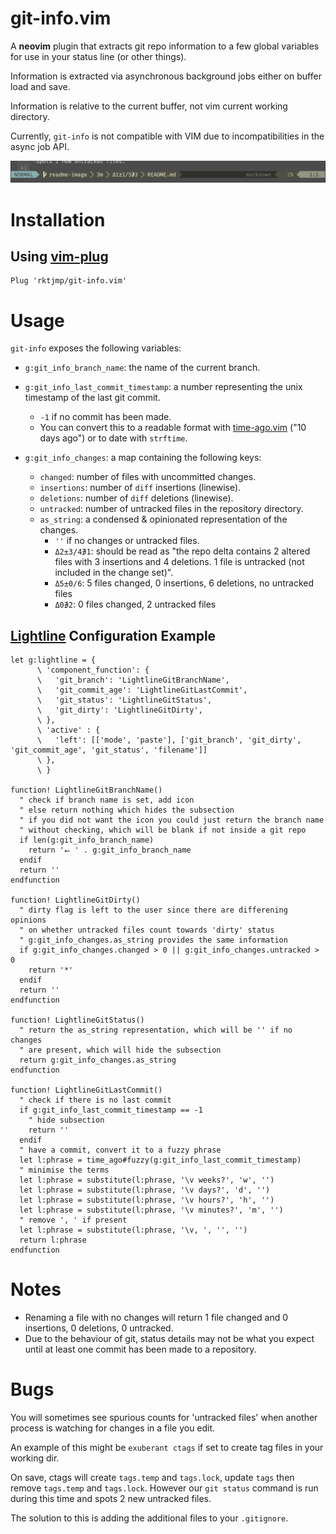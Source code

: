 # git-info.vim

A **neovim** plugin that extracts git repo information to a few global variables for use in your status line (or other things).

Information is extracted via asynchronous background jobs either on buffer load and save.

Information is relative to the current buffer, not vim current working directory.

Currently, `git-info` is not compatible with VIM due to incompatibilities in the async job API.

![demo-image](git-info-demo.png)

# Installation

## Using [vim-plug](https://github.com/junegunn/vim-plug)

    Plug 'rktjmp/git-info.vim'

# Usage

`git-info` exposes the following variables:

- `g:git_info_branch_name`: the name of the current branch.

- `g:git_info_last_commit_timestamp`: a number representing the unix timestamp of the last git commit.
  - `-1` if no commit has been made.
  - You can convert this to a readable format with [time-ago.vim](http://github.com/rktjmp/time-ago.vim) ("10 days ago") or to date with `strftime`. 

- `g:git_info_changes`: a map containing the following keys:
  - `changed`: number of files with uncommitted changes.
  - `insertions`: number of `diff` insertions (linewise).
  - `deletions`: number of `diff` deletions (linewise).
  - `untracked`: number of untracked files in the repository directory.
  - `as_string`: a condensed & opinionated representation of the changes.
    - `''` if no changes or untracked files.
    - `Δ2±3/4∌1`: should be read as "the repo delta contains 2 altered files with 3 insertions and 4 deletions. 1 file is untracked (not included in the change set)".
    - `Δ5±0/6`: 5 files changed, 0 insertions, 6 deletions, no untracked files
    - `Δ0∌2`: 0 files changed, 2 untracked files

## [Lightline](http://github.com/itchyny/lightline.vim) Configuration Example

    let g:lightline = {
          \ 'component_function': {
          \   'git_branch': 'LightlineGitBranchName',
          \   'git_commit_age': 'LightlineGitLastCommit',
          \   'git_status': 'LightlineGitStatus',
          \   'git_dirty': 'LightlineGitDirty',
          \ },
          \ 'active' : {
          \   'left': [['mode', 'paste'], ['git_branch', 'git_dirty', 'git_commit_age', 'git_status', 'filename']]
          \ },
          \ }

    function! LightlineGitBranchName()
      " check if branch name is set, add icon
      " else return nothing which hides the subsection
      " if you did not want the icon you could just return the branch name
      " without checking, which will be blank if not inside a git repo
      if len(g:git_info_branch_name)
        return '⭠ ' . g:git_info_branch_name
      endif
      return ''
    endfunction

    function! LightlineGitDirty()
      " dirty flag is left to the user since there are differening opinions
      " on whether untracked files count towards 'dirty' status
      " g:git_info_changes.as_string provides the same information
      if g:git_info_changes.changed > 0 || g:git_info_changes.untracked > 0
        return '*'
      endif
      return ''
    endfunction

    function! LightlineGitStatus()
      " return the as_string representation, which will be '' if no changes
      " are present, which will hide the subsection
      return g:git_info_changes.as_string
    endfunction

    function! LightlineGitLastCommit()
      " check if there is no last commit
      if g:git_info_last_commit_timestamp == -1
        " hide subsection
        return ''
      endif
      " have a commit, convert it to a fuzzy phrase
      let l:phrase = time_ago#fuzzy(g:git_info_last_commit_timestamp)
      " minimise the terms
      let l:phrase = substitute(l:phrase, '\v weeks?', 'w', '')
      let l:phrase = substitute(l:phrase, '\v days?', 'd', '')
      let l:phrase = substitute(l:phrase, '\v hours?', 'h', '')
      let l:phrase = substitute(l:phrase, '\v minutes?', 'm', '')
      " remove ', ' if present
      let l:phrase = substitute(l:phrase, '\v, ', '', '')
      return l:phrase
    endfunction

# Notes

- Renaming a file with no changes will return 1 file changed and 0 insertions, 0 deletions, 0 untracked.
- Due to the behaviour of git, status details may not be what you expect until at least one commit has been made to a repository.

# Bugs

You will sometimes see spurious counts for 'untracked files' when another process is watching for changes in a file you edit.

An example of this might be `exuberant ctags` if set to create tag files in your working dir.

On save, ctags will create `tags.temp` and `tags.lock`, update `tags` then remove `tags.temp` and `tags.lock`. However our `git status` command is run during this time and spots 2 new untracked files.

The solution to this is adding the additional files to your `.gitignore`.
